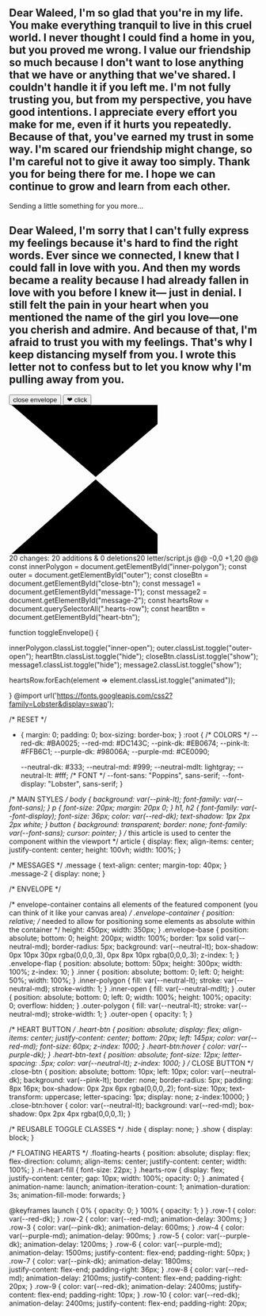 <!DOCTYPE html>
<html lang="en" >
<head>
  <meta charset="UTF-8">
  <title>For You</title>
  <link href="https://cdn.jsdelivr.net/npm/remixicon@2.5.0/fonts/remixicon.css" rel="stylesheet"><link rel="stylesheet" href="./style.css">

</head>
<body>
<!-- partial:index.partial.html -->
<body>
  <article>
    <div class="envelope-container">
      <div class="message message-1" id="message-1">
        <h1>Dear Waleed,
            I'm so glad that you're in my life. You make everything tranquil to live in this cruel world. 
            I never thought I could find a home in you, but you proved me wrong.
            I value our friendship so much because I don't want to lose anything that we have or anything
            that we've shared. I couldn't handle it if you left me.
            I'm not fully trusting you, but from my perspective, you have good intentions. 
            I appreciate every effort you make for me, even if it hurts you repeatedly. 
            Because of that, you've earned my trust in some way. I'm scared our friendship might change, 
            so I'm careful not to give it away too simply.
            Thank you for being there for me. I hope we can continue to grow and learn from each other.</h1>
        <p>Sending a little something for you more...</p>
      </div>
      <div class="message message-2" id="message-2">
        <h2>Dear Waleed,
            I'm sorry that I can't fully express my feelings because it's hard to find the right words. 
            Ever since we connected, I knew that I could fall in love with you. And then my words became
            a reality because I had already fallen in love with you before I knew it— just in denial.
            I still felt the pain in your heart when you mentioned the name of the girl you love—one you 
            cherish and admire. And because of that, I'm afraid to trust you with my feelings.
            That's why I keep distancing myself from you.
            I wrote this letter not to confess but to let you know why I'm pulling away from you.</h2>
      </div>
      <button class="close-btn" id="close-btn" onclick="toggleEnvelope()">close envelope</button>
      <button class="heart-btn" id="heart-btn" onclick="toggleEnvelope()">&#10084;
        <span class="heart-btn-text">click</span>
      </button>
      <div class="envelope-flap">
        <svg class="inner">
          <polygon class="inner-polygon" id="inner-polygon" points="5,0 345,0 175,145" ></polygon>
        </svg>
        <svg class="outer" id="outer">
          <polygon class="outer-polygon" points="5,150 345,150 175,0"></polygon>
        </svg>
        <div class="floating-hearts">
          <div class="hearts-row row-10">
            <div>
              <i class="ri-heart-fill"></i>
            </div>
          </div>
          <div class="hearts-row row-9">
            <div><i class="ri-heart-fill"></i></div>
            <div><i class="ri-heart-fill"></i></div>
            <div><i class="ri-heart-fill"></i></div>
          </div>
          <div class="hearts-row row-8">
            <div><i class="ri-heart-fill"></i></div>
            <div><i class="ri-heart-fill"></i></div>
            <div><i class="ri-heart-fill"></i></div>
            <div><i class="ri-heart-fill"></i></div>
            <div><i class="ri-heart-fill"></i></div>
          </div>
          <div class="hearts-row row-7">
            <div><i class="ri-heart-fill"></i></div>            
            <div><i class="ri-heart-fill"></i></div>
            <div><i class="ri-heart-fill"></i></div>
            <div><i class="ri-heart-fill"></i></div>
            <div><i class="ri-heart-fill"></i></div>
            <div><i class="ri-heart-fill"></i></div>
          </div>
          <div class="hearts-row row-6">
            <div><i class="ri-heart-fill"></i></div>
            <div><i class="ri-heart-fill"></i></div>
            <div><i class="ri-heart-fill"></i></div>
            <div><i class="ri-heart-fill"></i></div>
            <div><i class="ri-heart-fill"></i></div>
            <div><i class="ri-heart-fill"></i></div>
            <div><i class="ri-heart-fill"></i></div>
            <div><i class="ri-heart-fill"></i></div>
          </div>
          <div class="hearts-row row-5">
            <div><i class="ri-heart-fill"></i></div>
            <div><i class="ri-heart-fill"></i></div>
            <div><i class="ri-heart-fill"></i></div>
            <div><i class="ri-heart-fill"></i></div>
            <div><i class="ri-heart-fill"></i></div>
            <div><i class="ri-heart-fill"></i></div>
            <div><i class="ri-heart-fill"></i></div>
            <div><i class="ri-heart-fill"></i></div>
            <div><i class="ri-heart-fill"></i></div>
            <div><i class="ri-heart-fill"></i></div>
          </div>
          <div class="hearts-row row-4">
            <div><i class="ri-heart-fill"></i></div>
            <div><i class="ri-heart-fill"></i></div>
            <div><i class="ri-heart-fill"></i></div>
            <div><i class="ri-heart-fill"></i></div>
            <div><i class="ri-heart-fill"></i></div>
            <div><i class="ri-heart-fill"></i></div>
            <div><i class="ri-heart-fill"></i></div>
            <div><i class="ri-heart-fill"></i></div>
          </div>
          <div class="hearts-row row-3">
            <div><i class="ri-heart-fill"></i></div>
            <div><i class="ri-heart-fill"></i></div>
            <div><i class="ri-heart-fill"></i></div>
            <div><i class="ri-heart-fill"></i></div>
            <div><i class="ri-heart-fill"></i></div>
          </div>
          <div class="hearts-row row-2">
            <div><i class="ri-heart-fill"></i></div>
            <div><i class="ri-heart-fill"></i></div>
            <div><i class="ri-heart-fill"></i></div>
          </div>
          <div class="hearts-row row-1">
            <div><i class="ri-heart-fill"></i></div>
          </div>
        </div>
      </div>
      <div class="envelope-base"></div>
    </div>
  </article>  
</body>
<!-- partial -->
  <script  src="./script.js"></script>

</body>
</html>
 20 changes: 20 additions & 0 deletions20  
letter/script.js
@@ -0,0 +1,20 @@
const innerPolygon = document.getElementById("inner-polygon");
const outer = document.getElementById("outer");
const closeBtn = document.getElementById("close-btn");
const message1 = document.getElementById("message-1");
const message2 = document.getElementById("message-2");
const heartsRow = document.querySelectorAll(".hearts-row");
const heartBtn = document.getElementById("heart-btn");

function toggleEnvelope() {

  innerPolygon.classList.toggle("inner-open");
  outer.classList.toggle("outer-open");
  heartBtn.classList.toggle("hide");
  closeBtn.classList.toggle("show");
  message1.classList.toggle("hide");
  message2.classList.toggle("show");

  heartsRow.forEach(element => element.classList.toggle("animated"));

}
@import url('https://fonts.googleapis.com/css2?family=Lobster&display=swap');

/* RESET */
* {
  margin: 0;
  padding: 0;
  box-sizing: border-box;
}
:root {
  /* COLORS */
  --red-dk: #BA0025;
  --red-md: #DC143C;
  --pink-dk: #EB0674;
  --pink-lt: #FFB6C1;
  --purple-dk: #98006A;
  --purple-md: #CE0090;

  --neutral-dk: #333;
  --neutral-md: #999;
  --neutral-mdlt: lightgray;
  --neutral-lt: #fff;
  /* FONT */
  --font-sans: "Poppins", sans-serif;
  --font-display: "Lobster", sans-serif;
}

/* MAIN STYLES */
body {
  background: var(--pink-lt); 
  font-family: var(--font-sans);
}
p {
  font-size: 20px;
  margin: 20px 0;
}
h1, h2 {
  font-family: var(--font-display);
  font-size: 36px;
  color: var(--red-dk);
  text-shadow: 1px 2px 2px white;
}
button {
  background: transparent;
  border: none;
  font-family: var(--font-sans);
  cursor: pointer;
}
/* this article is used to center the component within the viewport */
article {
  display: flex;
  align-items: center;
  justify-content: center;
  height: 100vh;
  width: 100%;
}

/* MESSAGES */
.message {
  text-align: center;
  margin-top: 40px;
}
.message-2 {
  display: none;
}

/* ENVELOPE */

/* envelope-container contains all elements of the featured component (you can think of it like your canvas area) */
.envelope-container {
  position: relative; /* needed to allow for positioning some elements as absolute within the container */
  height: 450px;
  width: 350px;
}
.envelope-base {
  position: absolute;
  bottom: 0;
  height: 200px;
  width: 100%;
  border: 1px solid var(--neutral-md);
  border-radius: 5px;
  background: var(--neutral-lt);
  box-shadow: 0px 10px 30px rgba(0,0,0,.3), 0px 8px 10px rgba(0,0,0,.3);
  z-index: 1;
}
.envelope-flap {
  position: absolute;
  bottom: 50px;
  height: 300px;
  width: 100%;
  z-index: 10;
}
.inner {
  position: absolute;
  bottom: 0;
  left: 0;
  height: 50%;
  width: 100%;
}
.inner-polygon {
  fill: var(--neutral-lt); 
  stroke: var(--neutral-md); 
  stroke-width: 1;
}
.inner-open {
  fill: var(--neutral-mdlt);
}
.outer {
  position: absolute;
  bottom: 0;
  left: 0;
  width: 100%;
  height: 100%;
  opacity: 0;
  overflow: hidden;
}
.outer-polygon {
  fill: var(--neutral-lt); 
  stroke: var(--neutral-md); 
  stroke-width: 1;
}
.outer-open {
  opacity: 1;
}

/* HEART BUTTON */
.heart-btn {
  position: absolute;
  display: flex;
  align-items: center;
  justify-content: center;
  bottom: 20px;
  left: 145px;
  color: var(--red-md);
  font-size: 60px;
  z-index: 1000;
}
.heart-btn:hover {
  color: var(--purple-dk);
}
.heart-btn-text {
  position: absolute;
  font-size: 12px;
  letter-spacing: .5px;
  color: var(--neutral-lt);
  z-index: 1000;
}
/* CLOSE BUTTON */
.close-btn {
  position: absolute;
  bottom: 10px;
  left: 10px;
  color: var(--neutral-dk);
  background: var(--pink-lt);
  border: none;
  border-radius: 5px;
  padding: 8px 16px;
  box-shadow: 0px 2px 6px rgba(0,0,0,.2);
  font-size: 10px;
  text-transform: uppercase;
  letter-spacing: 1px;
  display: none;
  z-index:10000;
}
.close-btn:hover {
  color: var(--neutral-lt);
  background: var(--red-md);
  box-shadow: 0px 2px 4px rgba(0,0,0,.1);
}

/* REUSABLE TOGGLE CLASSES */
.hide {
  display: none;
}
.show {
  display: block;
}

/* FLOATING HEARTS */
.floating-hearts {
  position: absolute;
  display: flex;
  flex-direction: column;
  align-items: center;
  justify-content: center;
  width: 100%;
}
.ri-heart-fill {
  font-size: 22px;
}
.hearts-row {
  display: flex;   
  justify-content: center;
  gap: 10px;
  width: 100%;
  opacity: 0;
}
.animated {
  animation-name: launch;
  animation-iteration-count: 1;
  animation-duration: 3s;
  animation-fill-mode: forwards;
}

@keyframes launch {
  0% {
    opacity: 0;
  }
  100% {
    opacity: 1;
  }
}
.row-1 {
  color: var(--red-dk);
}
.row-2 {
  color: var(--red-md);
  animation-delay: 300ms;
}
.row-3 {
  color: var(--pink-dk);
  animation-delay: 600ms;
}
.row-4 {
  color: var(--purple-md);
   animation-delay: 900ms;
}
.row-5 {
  color: var(--purple-dk);
  animation-delay: 1200ms;
}
.row-6 {
  color: var(--purple-md);
  animation-delay: 1500ms;
  justify-content: flex-end;
  padding-right: 50px;
}
.row-7 {
  color: var(--pink-dk);
  animation-delay: 1800ms;  
  justify-content: flex-end;
  padding-right: 36px;
}
.row-8 {
  color: var(--red-md);
  animation-delay: 2100ms;
  justify-content: flex-end;
  padding-right: 20px;
}
.row-9 {
  color: var(--red-dk);
  animation-delay: 2400ms;
  justify-content: flex-end;
  padding-right: 10px;
}
.row-10 {
  color: var(--red-dk);
  animation-delay: 2400ms;
  justify-content: flex-end;
  padding-right: 20px;
